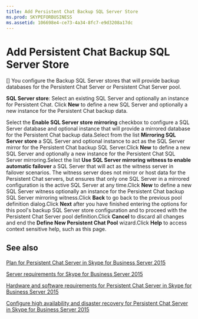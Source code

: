 ```yaml
---
title: Add Persistent Chat Backup SQL Server Store
ms.prod: SKYPEFORBUSINESS
ms.assetid: 106698e4-ce73-4a34-8fc7-e9d3208a17dc
---
```



# Add Persistent Chat Backup SQL Server Store
[]
You configure the Backup SQL Server stores that will provide backup databases for the Persistent Chat Server or Persistent Chat Server pool.
  
    
    

 **SQL Server store**: Select an existing SQL Server and optionally an instance for Persistent Chat.
Click **New** to define a new SQL Server and optionally a new instance for the Persistent Chat backup data.
  
    
    

Select the **Enable SQL Server store mirroring** checkbox to configure a SQL Server database and optional instance that will provide a mirrored database for the Persistent Chat backup data.Select from the list **Mirroring SQL Server store** a SQL Server and optional instance to act as the SQL Server mirror for the Persistent Chat backup SQL Server.Click **New** to define a new SQL Server and optionally a new instance for the Persistent Chat SQL Server mirroring.Select the list **Use SQL Server mirroring witness to enable automatic failover** a SQL Server that will act as the witness server in failover scenarios. The witness server does not mirror or host data for the Persistent Chat servers, but ensures that only one SQL Server in a mirrored configuration is the active SQL Server at any time.Click **New** to define a new SQL Server witness optionally an instance for the Persistent Chat backup SQL Server mirroring witness.Click **Back** to go back to the previous pool definition dialog.Click **Next** after you have finished entering the options for this pool's backup SQL Server store configuration and to proceed with the Persistent Chat Server pool definition.Click **Cancel** to discard all changes and end the **Define New Persistent Chat Pool** wizard.Click **Help** to access context sensitive help, such as this page.
## See also


#### 


  
    
    
 [Plan for Persistent Chat Server in Skype for Business Server 2015](plan-for-persistent-chat-server-in-skype-for-business-server-2015.md)
  
    
    
 [Server requirements for Skype for Business Server 2015](server-requirements-for-skype-for-business-server-2015.md)
  
    
    
 [Hardware and software requirements for Persistent Chat Server in Skype for Business Server 2015](hardware-and-software-requirements-for-persistent-chat-server-in-skype-for-busin.md)
  
    
    
 [Configure high availability and disaster recovery for Persistent Chat Server in Skype for Business Server 2015](configure-high-availability-and-disaster-recovery-for-persistent-chat-server-in.md)
